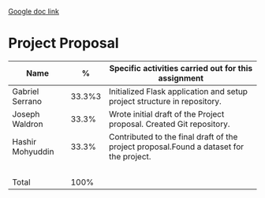 [Google doc link](https://docs.google.com/document/d/18cazhAwAzokPHTNtpyJsqL0e_AU12ttewt_k00zch1A/edit?usp=sharing)

# Project Proposal

| Name             | %      | Specific activities carried out for this assignment                                     |
| ---------------- | ------ | --------------------------------------------------------------------------------------- |
| Gabriel Serrano  | 33.3%3 | Initialized Flask application and setup project structure in repository.                |
| Joseph Waldron   | 33.3%  | Wrote initial draft of the Project proposal. Created Git repository.                    |
| Hashir Mohyuddin | 33.3%  | Contributed to the final draft of the project proposal.Found a dataset for the project. |
| <br/>            | <br/>  | <br/>                                                                                   |
| Total            | 100%   | <br/>                                                                                   |
